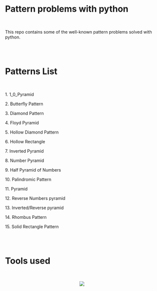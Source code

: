 <h1><b>Pattern problems with python</b></h1>
<br>
<p>This repo contains some of the well-known pattern problems solved with python.</p>
<br>
<br>
<h1>Patterns List</h1>
<br>
<p>1. 1_0_Pyramid</p>
<p>2. Butterfly Pattern</p>
<p>3. Diamond Pattern</p>
<p>4. Floyd Pyramid</p>
<p>5. Hollow Diamond Pattern</p>
<p>6. Hollow Rectangle</p>
<p>7. Inverted Pyramid</p>
<p>8. Number Pyramid</p>
<p>9. Half Pyramid of Numbers</p>
<p>10. Palindromic Pattern</p>
<p>11. Pyramid</p>
<p>12. Reverse Numbers pyramid</p>
<p>13. Inverted/Reverse pyramid</p>
<p>14. Rhombus Pattern</p>
<p>15. Solid Rectangle Pattern</p>
<br>
<br>
<h1><b>Tools used </b></h1>
<br>
<p align='center'><img src='https://cdn.analyticsvidhya.com/wp-content/uploads/2020/02/python.gif'></p>
